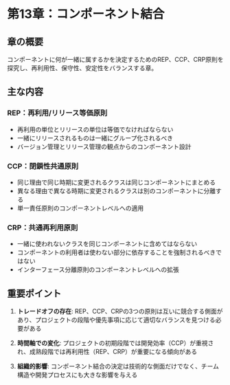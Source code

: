# 第13章：コンポーネント結合

## 章の概要
コンポーネントに何が一緒に属するかを決定するためのREP、CCP、CRP原則を探究し、再利用性、保守性、安定性をバランスする章。

## 主な内容

### REP：再利用/リリース等価原則
- 再利用の単位とリリースの単位は等価でなければならない
- 一緒にリリースされるものは一緒にグループ化されるべき
- バージョン管理とリリース管理の観点からのコンポーネント設計

### CCP：閉鎖性共通原則
- 同じ理由で同じ時期に変更されるクラスは同じコンポーネントにまとめる
- 異なる理由で異なる時期に変更されるクラスは別のコンポーネントに分離する
- 単一責任原則のコンポーネントレベルへの適用

### CRP：共通再利用原則
- 一緒に使われないクラスを同じコンポーネントに含めてはならない
- コンポーネントの利用者は使わない部分に依存することを強制されるべきではない
- インターフェース分離原則のコンポーネントレベルへの拡張

## 重要ポイント

1. **トレードオフの存在**: REP、CCP、CRPの3つの原則は互いに競合する側面があり、プロジェクトの段階や優先事項に応じて適切なバランスを見つける必要がある

2. **時間軸での変化**: プロジェクトの初期段階では開発効率（CCP）が重視され、成熟段階では再利用性（REP、CRP）が重要になる傾向がある

3. **組織的影響**: コンポーネント結合の決定は技術的な側面だけでなく、チーム構造や開発プロセスにも大きな影響を与える